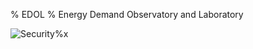 % EDOL
% Energy Demand Observatory and Laboratory

![Security](https://imgs.xkcd.com/comics/code_talkers.png)%x

